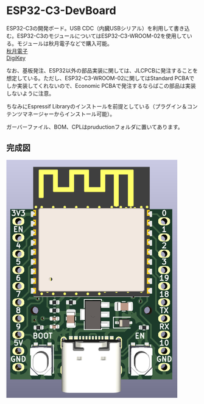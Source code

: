 # ESP32-C3-DevBoard

ESP32-C3の開発ボード。USB CDC（内臓USBシリアル）を利用して書き込む。ESP32-C3のモジュールについてはESP32-C3-WROOM-02を使用している。モジュールは秋月電子などで購入可能。  
[秋月電子](https://akizukidenshi.com/catalog/g/gM-17493/)  
[DigiKey](https://www.digikey.jp/ja/products/detail/espressif-systems/ESP32-C3-WROOM-02-N4/14553031)

なお、基板発注、ESP32以外の部品実装に関しては、JLCPCBに発注することを想定している。ただし、ESP32-C3-WROOM-02に関してはStandard PCBAでしか実装してくれないので、Economic PCBAで発注するならばこの部品は実装しないように注意。

ちなみにEspressif Libraryのインストールを前提としている（プラグイン＆コンテンツマネージャーからインストール可能）。

ガーバーファイル、BOM、CPLはpruductionフォルダに置いてあります。

## 完成図
![image](/ESP32-C3-DevBoard.png)
